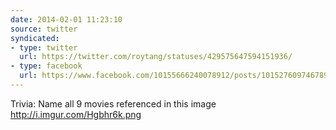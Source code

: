 ```yaml
---
date: 2014-02-01 11:23:10
source: twitter
syndicated:
- type: twitter
  url: https://twitter.com/roytang/statuses/429575647594151936/
- type: facebook
  url: https://www.facebook.com/10155666240078912/posts/10152760974678912
---
```


Trivia: Name all 9 movies referenced in this image http://i.imgur.com/Hgbhr6k.png
